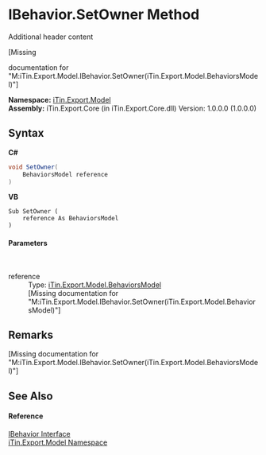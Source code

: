 # IBehavior.SetOwner Method 
Additional header content 

\[Missing <summary> documentation for "M:iTin.Export.Model.IBehavior.SetOwner(iTin.Export.Model.BehaviorsModel)"\]

**Namespace:**&nbsp;<a href="ef57ffcc-e95e-b212-5a46-9aa6f5a3511f">iTin.Export.Model</a><br />**Assembly:**&nbsp;iTin.Export.Core (in iTin.Export.Core.dll) Version: 1.0.0.0 (1.0.0.0)

## Syntax

**C#**<br />
``` C#
void SetOwner(
	BehaviorsModel reference
)
```

**VB**<br />
``` VB
Sub SetOwner ( 
	reference As BehaviorsModel
)
```


#### Parameters
&nbsp;<dl><dt>reference</dt><dd>Type: <a href="4bf09dba-3674-ea6b-467f-293682fa837e">iTin.Export.Model.BehaviorsModel</a><br />\[Missing <param name="reference"/> documentation for "M:iTin.Export.Model.IBehavior.SetOwner(iTin.Export.Model.BehaviorsModel)"\]</dd></dl>

## Remarks
\[Missing <remarks> documentation for "M:iTin.Export.Model.IBehavior.SetOwner(iTin.Export.Model.BehaviorsModel)"\]

## See Also


#### Reference
<a href="a8b74454-949b-428d-697a-921bc9744869">IBehavior Interface</a><br /><a href="ef57ffcc-e95e-b212-5a46-9aa6f5a3511f">iTin.Export.Model Namespace</a><br />